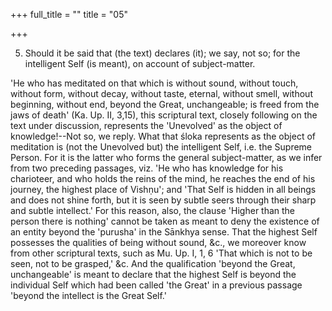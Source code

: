 +++
full_title = ""
title = "05"

+++


5. Should it be said that (the text) declares (it); we say, not so; for the intelligent Self (is meant), on account of subject-matter.

'He who has meditated on that which is without sound, without touch, without form, without decay, without taste, eternal, without smell, without beginning, without end, beyond the Great, unchangeable; is freed from the jaws of death' (Ka. Up. II, 3,15), this scriptural text, closely following on the text under discussion, represents the 'Unevolved' as the object of knowledge!--Not so, we reply. What that śloka represents as the object of meditation is (not the Unevolved but) the intelligent Self, i.e. the Supreme Person. For it is the latter who forms the general subject-matter, as we infer from two preceding passages, viz. 'He who has knowledge for his charioteer, and who holds the reins of the mind, he reaches the end of his journey, the highest place of Vishṇu'; and 'That Self is hidden in all beings and does not shine forth, but it is seen by subtle seers through their sharp and subtle intellect.' For this reason, also, the clause 'Higher than the person there is nothing' cannot be taken as meant to deny the existence of an entity beyond the 'purusha' in the Sānkhya sense. That the highest Self possesses the qualities of being without sound, &c., we moreover know from other scriptural texts, such as Mu. Up. I, 1, 6 'That which is not to be seen, not to be grasped,' &c. And the qualification 'beyond the Great, unchangeable' is meant to declare that the highest Self is beyond the individual Self which had been called 'the Great' in a previous passage 'beyond the intellect is the Great Self.'

